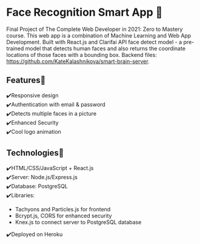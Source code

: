 # Face Recognition Smart App 🤖

Final Project of The Complete Web Developer in 2021: Zero to Mastery course. This web app is a combination of Machine Learning and Web App Development. Built with React.js and Clarifai API face detect model - a pre-trained model that detects human faces and also returns the coordinate locations of those faces with a bounding box. Backend files: https://github.com/KateKalashnikova/smart-brain-server. 

## Features🚀

✔️Responsive design  
✔️Authentication with email & password  
✔️Detects multiple faces in a picture  
✔️Enhanced Security  
✔️Cool logo animation  

## Technologies🚀

✔️HTML/CSS/JavaScript + React.js  
✔️Server: Node.js/Express.js  
✔️Database: PostgreSQL   
✔️Libraries:  
* Tachyons and Particles.js for frontend
* Bcrypt.js, CORS for enhanced security
* Knex.js to connect server to PostgreSQL database  
  
✔️Deployed on Heroku
  
